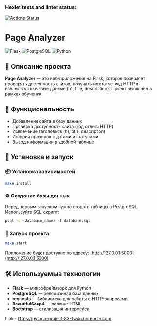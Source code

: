 ### Hexlet tests and linter status:
[![Actions Status](https://github.com/Gamabyta24/python-project-83/actions/workflows/hexlet-check.yml/badge.svg)](https://github.com/Gamabyta24/python-project-83/actions)

# Page Analyzer

![Flask](https://img.shields.io/badge/Flask-2.0.3-blue)
![PostgreSQL](https://img.shields.io/badge/PostgreSQL-14-blue)
![Python](https://img.shields.io/badge/Python-3.12-blue)

## 📌 Описание проекта
**Page Analyzer** — это веб-приложение на Flask, которое позволяет проверять доступность сайтов, получать их статус-код HTTP и извлекать ключевые данные (h1, title, description). Проект выполнен в рамках обучения.

## 🎯 Функциональность
- Добавление сайта в базу данных
- Проверка доступности сайта (код ответа HTTP)
- Извлечение заголовков (h1, title, description)
- История проверок с датами и статусами
- Вывод информации в удобной таблице

## 🚀 Установка и запуск
### 📦 Установка зависимостей
```sh
make install
```

### ⚙️ Создание базы данных
Перед первым запуском нужно создать таблицы в PostgreSQL. Используйте SQL-скрипт:
```sh
psql -d <database_name> -f database.sql
```

### 🏃 Запуск проекта
```sh
make start
```
Приложение будет доступно по адресу: [http://127.0.0.1:5000](http://127.0.0.1:5000)

## 🛠 Используемые технологии
- **Flask** — микрофреймворк для Python
- **PostgreSQL** — реляционная база данных
- **requests** — библиотека для работы с HTTP-запросами
- **BeautifulSoup4** — парсинг HTML
- **Bootstrap** — стилизация интерфейса


Link - https://python-project-83-1w4q.onrender.com
